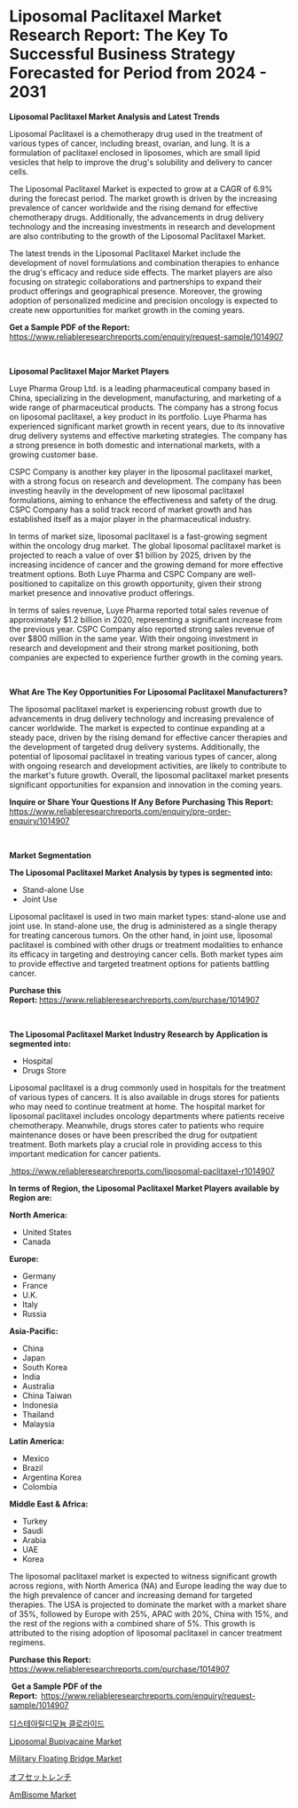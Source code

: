 <p><h1>Liposomal Paclitaxel Market Research Report: The Key To Successful Business Strategy Forecasted for Period from 2024 - 2031</h1></p><p><strong>Liposomal Paclitaxel Market Analysis and Latest Trends</strong></p>
<p><p>Liposomal Paclitaxel is a chemotherapy drug used in the treatment of various types of cancer, including breast, ovarian, and lung. It is a formulation of paclitaxel enclosed in liposomes, which are small lipid vesicles that help to improve the drug's solubility and delivery to cancer cells.</p><p>The Liposomal Paclitaxel Market is expected to grow at a CAGR of 6.9% during the forecast period. The market growth is driven by the increasing prevalence of cancer worldwide and the rising demand for effective chemotherapy drugs. Additionally, the advancements in drug delivery technology and the increasing investments in research and development are also contributing to the growth of the Liposomal Paclitaxel Market.</p><p>The latest trends in the Liposomal Paclitaxel Market include the development of novel formulations and combination therapies to enhance the drug's efficacy and reduce side effects. The market players are also focusing on strategic collaborations and partnerships to expand their product offerings and geographical presence. Moreover, the growing adoption of personalized medicine and precision oncology is expected to create new opportunities for market growth in the coming years.</p></p>
<p><strong>Get a Sample PDF of the Report:&nbsp;</strong> <a href="https://www.reliableresearchreports.com/enquiry/request-sample/1014907">https://www.reliableresearchreports.com/enquiry/request-sample/1014907</a></p>
<p>&nbsp;</p>
<p><strong>Liposomal Paclitaxel Major Market Players</strong></p>
<p><p>Luye Pharma Group Ltd. is a leading pharmaceutical company based in China, specializing in the development, manufacturing, and marketing of a wide range of pharmaceutical products. The company has a strong focus on liposomal paclitaxel, a key product in its portfolio. Luye Pharma has experienced significant market growth in recent years, due to its innovative drug delivery systems and effective marketing strategies. The company has a strong presence in both domestic and international markets, with a growing customer base.</p><p>CSPC Company is another key player in the liposomal paclitaxel market, with a strong focus on research and development. The company has been investing heavily in the development of new liposomal paclitaxel formulations, aiming to enhance the effectiveness and safety of the drug. CSPC Company has a solid track record of market growth and has established itself as a major player in the pharmaceutical industry.</p><p>In terms of market size, liposomal paclitaxel is a fast-growing segment within the oncology drug market. The global liposomal paclitaxel market is projected to reach a value of over $1 billion by 2025, driven by the increasing incidence of cancer and the growing demand for more effective treatment options. Both Luye Pharma and CSPC Company are well-positioned to capitalize on this growth opportunity, given their strong market presence and innovative product offerings.</p><p>In terms of sales revenue, Luye Pharma reported total sales revenue of approximately $1.2 billion in 2020, representing a significant increase from the previous year. CSPC Company also reported strong sales revenue of over $800 million in the same year. With their ongoing investment in research and development and their strong market positioning, both companies are expected to experience further growth in the coming years.</p></p>
<p>&nbsp;</p>
<p><strong>What Are The Key Opportunities For Liposomal Paclitaxel Manufacturers?</strong></p>
<p><p>The liposomal paclitaxel market is experiencing robust growth due to advancements in drug delivery technology and increasing prevalence of cancer worldwide. The market is expected to continue expanding at a steady pace, driven by the rising demand for effective cancer therapies and the development of targeted drug delivery systems. Additionally, the potential of liposomal paclitaxel in treating various types of cancer, along with ongoing research and development activities, are likely to contribute to the market's future growth. Overall, the liposomal paclitaxel market presents significant opportunities for expansion and innovation in the coming years.</p></p>
<p><strong>Inquire or Share Your Questions If Any Before Purchasing This Report:</strong> <a href="https://www.reliableresearchreports.com/enquiry/pre-order-enquiry/1014907">https://www.reliableresearchreports.com/enquiry/pre-order-enquiry/1014907</a></p>
<p>&nbsp;</p>
<p><strong>Market Segmentation</strong></p>
<p><strong>The Liposomal Paclitaxel Market Analysis by types is segmented into:</strong></p>
<p><ul><li>Stand-alone Use</li><li>Joint Use</li></ul></p>
<p><p>Liposomal paclitaxel is used in two main market types: stand-alone use and joint use. In stand-alone use, the drug is administered as a single therapy for treating cancerous tumors. On the other hand, in joint use, liposomal paclitaxel is combined with other drugs or treatment modalities to enhance its efficacy in targeting and destroying cancer cells. Both market types aim to provide effective and targeted treatment options for patients battling cancer.</p></p>
<p><strong>Purchase this Report:&nbsp;</strong><a href="https://www.reliableresearchreports.com/purchase/1014907">https://www.reliableresearchreports.com/purchase/1014907</a></p>
<p>&nbsp;</p>
<p><strong>The Liposomal Paclitaxel Market Industry Research by Application is segmented into:</strong></p>
<p><ul><li>Hospital</li><li>Drugs Store</li></ul></p>
<p><p>Liposomal paclitaxel is a drug commonly used in hospitals for the treatment of various types of cancers. It is also available in drugs stores for patients who may need to continue treatment at home. The hospital market for liposomal paclitaxel includes oncology departments where patients receive chemotherapy. Meanwhile, drugs stores cater to patients who require maintenance doses or have been prescribed the drug for outpatient treatment. Both markets play a crucial role in providing access to this important medication for cancer patients.</p></p>
<p><a href="https://www.reliableresearchreports.com/liposomal-paclitaxel-r1014907">&nbsp;https://www.reliableresearchreports.com/liposomal-paclitaxel-r1014907</a></p>
<p><strong>In terms of Region, the Liposomal Paclitaxel Market Players available by Region are:</strong></p>
<p>
    <p> <strong> North America: </strong>
        <ul>
            <li>United States</li>
            <li>Canada</li>
        </ul>
        </p> 
    <p> <strong> Europe: </strong>
        <ul>
            <li>Germany</li>
            <li>France</li>
            <li>U.K.</li>
            <li>Italy</li>
            <li>Russia</li>
        </ul>
        </p> 
    <p> <strong> Asia-Pacific: </strong>
        <ul>
            <li>China</li>
            <li>Japan</li>
            <li>South Korea</li>
            <li>India</li>
            <li>Australia</li>
            <li>China Taiwan</li>
            <li>Indonesia</li>
            <li>Thailand</li>
            <li>Malaysia</li>
        </ul>
        </p> 
    <p> <strong> Latin America: </strong>
        <ul>
            <li>Mexico</li>
            <li>Brazil</li>
            <li>Argentina Korea</li>
            <li>Colombia</li>
        </ul>
        </p> 
    <p> <strong> Middle East & Africa: </strong>
        <ul>
            <li>Turkey</li>
            <li>Saudi</li>
            <li>Arabia</li>
            <li>UAE</li>
            <li>Korea</li>
        </ul>
    </p>
    </p>
<p><p>The liposomal paclitaxel market is expected to witness significant growth across regions, with North America (NA) and Europe leading the way due to the high prevalence of cancer and increasing demand for targeted therapies. The USA is projected to dominate the market with a market share of 35%, followed by Europe with 25%, APAC with 20%, China with 15%, and the rest of the regions with a combined share of 5%. This growth is attributed to the rising adoption of liposomal paclitaxel in cancer treatment regimens.</p></p>
<p><strong>Purchase this Report: </strong><a href="https://www.reliableresearchreports.com/purchase/1014907">https://www.reliableresearchreports.com/purchase/1014907</a></p>
<p>&nbsp;<strong>Get a Sample PDF of the Report:&nbsp;&nbsp;</strong><a href="https://www.reliableresearchreports.com/enquiry/request-sample/1014907">https://www.reliableresearchreports.com/enquiry/request-sample/1014907</a></p>
<p><strong></strong></p>
<p><p><a href="https://medium.com/@hilmi-2a/%EB%94%94%EC%8A%A4%ED%85%8C%EC%95%84%EB%A6%B4%EB%94%94%EB%AA%A8%EB%8A%84-%EC%97%BC%ED%99%94%EB%AC%BC-%EC%8B%9C%EC%9E%A5-%EA%B2%BD%EC%9F%81-%EB%B6%84%EC%84%9D-%EC%8B%9C%EC%9E%A5-%ED%8A%B8%EB%A0%8C%EB%93%9C-%EB%B0%8F-2031%EB%85%84%EA%B9%8C%EC%A7%80%EC%9D%98-%EC%98%88%EC%B8%A1-23916658ebf3">디스테아릴디모늄 클로라이드</a></p><p><a href="https://github.com/fiixsa/Market-Research-Report-List-2/blob/main/liposomal-bupivacaine-market.md">Liposomal Bupivacaine Market</a></p><p><a href="https://www.linkedin.com/pulse/military-floating-bridge-market-size-reveals-best-marketing-bp3tc?trackingId=3nRPp%2BWFEayRD6PKNSzS9g%3D%3D">Military Floating Bridge Market</a></p><p><a href="https://medium.com/@ryleebauch2023/%E3%82%AA%E3%83%95%E3%82%BB%E3%83%83%E3%83%88%E3%83%AC%E3%83%B3%E3%83%81%E5%B8%82%E5%A0%B4%E5%88%86%E6%9E%90-%E3%81%9D%E3%81%AEcagr-%E5%B8%82%E5%A0%B4%E3%82%BB%E3%82%B0%E3%83%A1%E3%83%B3%E3%83%86%E3%83%BC%E3%82%B7%E3%83%A7%E3%83%B3-%E3%81%8A%E3%82%88%E3%81%B3%E3%82%B0%E3%83%AD%E3%83%BC%E3%83%90%E3%83%AB%E7%94%A3%E6%A5%AD%E6%A6%82%E8%A6%81-6dafd03ce341">オフセットレンチ</a></p><p><a href="https://github.com/cecuraprangm/Market-Research-Report-List-2/blob/main/ambisome-market.md">AmBisome Market</a></p></p>